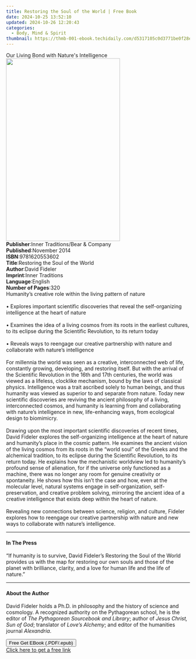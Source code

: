 ```yaml
---
title: Restoring the Soul of the World | Free Book
date: 2024-10-25 13:52:10
updated: 2024-10-26 12:20:43
categories:
  - Body, Mind & Spirit
thumbnail: https://thmb-001-ebook.techidaily.com/d5317105c0d3771be0f28ec9ad6ef567285b39c3c771570b6a13cf2c1a6f2c6d.jpg
---
```

<main id="book-container">
  <div class="flex flex-col">
    <div class="book-brief flex-1 py-6 px-4 sm:p-6 md:py-10 md:px-8">
      <!-- brief-->
      <div class="book-brief-main">
        Our Living Bond with Nature's Intelligence
      </div>
    </div>
    <div
      class="book-meta-info flex-1 grid gap-4 col-start-1 col-end-3 row-start-1 sm:mb-6 sm:grid-cols-4 lg:gap-6 lg:col-start-2 lg:row-end-6 lg:row-span-6 lg:mb-0"
    >
      <div
        class="book-meta-info-left place-content-center mt-4 p-4 text-sm leading-6 col-start-2 col-span-2 dark:text-slate-400"
      >
        <img
          class="w-full h-500 object-cover rounded-lg sm:h-255 sm:col-span-2 lg:col-span-full"
          src="https://img-001-ebook.techidaily.com/a37b8961beea02c5eb282cc166b2035780240056a5390af5ded62afcc850dc2e.jpg"
          alt=""
          width="312"
          height="500"
        />
      </div>
      <div
        class="book-meta-info-right mt-2 col-start-1 row-start-2 col-span-3 self-center"
      >
        <!-- meta data  -->
        <div class="flex flex-col px-4 md:px-8">
          <div class="flex-1">
            <strong>Publisher</strong>:<span class="px-2"
              >Inner Traditions/Bear &amp; Company</span
            >
          </div>
          <div class="flex-1">
            <strong>Published</strong>:<span class="px-2">November 2014</span>
          </div>
          <div class="flex-1">
            <strong>ISBN</strong>:<span class="px-2">9781620553602</span>
          </div>
          <div class="flex-1">
            <strong>Title</strong>:<span class="px-2"
              >Restoring the Soul of the World</span
            >
          </div>
          <div class="flex-1">
            <strong>Author</strong>:<span class="px-2">David Fideler</span>
          </div>
          <div class="flex-1">
            <strong>Imprint</strong>:<span class="px-2">Inner Traditions</span>
          </div>
          <div class="flex-1">
            <strong>Language</strong>:<span class="px-2">English</span>
          </div>
          <div class="flex-1">
            <strong>Number of Pages</strong>:<span class="px-2">320</span>
          </div>
        </div>
      </div>
    </div>
    <div class="book-description flex-1 py-6 px-4 sm:p-6 md:py-10 md:px-8">
      <div class="book-description-main">
        <div accordion-content="" id="description">
          Humanity’s creative role within the living pattern of nature <br />
          <br />• Explores important scientific discoveries that reveal the
          self-organizing intelligence at the heart of nature <br />
          <br />• Examines the idea of a living cosmos from its roots in the
          earliest cultures, to its eclipse during the Scientific Revolution, to
          its return today <br />
          <br />• Reveals ways to reengage our creative partnership with nature
          and collaborate with nature’s intelligence <br />
          <br />For millennia the world was seen as a creative, interconnected
          web of life, constantly growing, developing, and restoring itself. But
          with the arrival of the Scientific Revolution in the 16th and 17th
          centuries, the world was viewed as a lifeless, clock­like mechanism,
          bound by the laws of classical physics. Intelligence was a trait
          ascribed solely to human beings, and thus humanity was viewed as
          superior to and separate from nature. Today new scientific discoveries
          are reviving the ancient philosophy of a living, interconnected
          cosmos, and humanity is learning from and collaborating with nature’s
          intelligence in new, life-enhancing ways, from ecological design to
          biomimicry. <br />
          <br />Drawing upon the most important scientific discoveries of recent
          times, David Fideler explores the self-organizing intelligence at the
          heart of nature and humanity’s place in the cosmic pattern. He
          examines the ancient vision of the living cosmos from its roots in the
          “world soul” of the Greeks and the alchemical tradition, to its
          eclipse during the Scientific Revolution, to its return today. He
          explains how the mechanistic worldview led to humanity’s profound
          sense of alienation, for if the universe only functioned as a machine,
          there was no longer any room for genuine creativity or spontaneity. He
          shows how this isn’t the case and how, even at the molecular level,
          natural systems engage in self-organization, self-preservation, and
          creative problem solving, mirroring the ancient idea of a creative
          intelligence that exists deep within the heart of nature. <br />
          <br />Revealing new connections between science, religion, and
          culture, Fideler explores how to reengage our creative partnership
          with nature and new ways to collaborate with nature’s intelligence.
        </div>
        <div class="accordion-fader"></div>
      </div>
    </div>
    <div class="book-excerpts flex-1 py-6 px-4 sm:p-6 md:py-10 md:px-8">
      <!-- excerpts-->
      <div class="book-excerpts-main">
        <hr />
        <h4 class="placeholder placeholder-heading">
          <span>In The Press</span>
        </h4>
        <p>
          “If humanity is to survive, David Fideler’s Restoring the Soul of the
          World provides us with the map for restoring our own souls and those
          of the planet with brilliance, clarity, and a love for human life and
          the life of nature.”
        </p>
      </div>
    </div>
    <div class="book-about-author flex-1 py-6 px-4 sm:p-6 md:py-10 md:px-8">
      <!-- about author-->
      <div class="book-main-author-main">
        <hr />
        <h4 class="placeholder placeholder-heading">
          <span>About the Author</span>
        </h4>
        <p>
          David Fideler holds a Ph.D. in philosophy and the history of science
          and cosmology. A recognized authority on the Pythagorean school, he is
          the editor of <i>The Pythagorean Sourcebook and Library</i>; author of
          <i>Jesus Christ, Sun of God</i>; translator of <i>Love’s Alchemy</i>;
          and editor of the humanities journal <i>Alexandria</i>.
        </p>
      </div>
    </div>
    <div class="book-free-get flex-1 py-6 px-4 sm:p-6 md:py-10 md:px-8">
      <button
        id="btn-free-get"
        class="bg-blue-500 hover:bg-blue-700 text-white font-bold py-2 px-4 rounded"
      >
        Free Get EBook (.PDF/.epub)
      </button>
      <div id="countdown-display" class="px-2 text-lg mt-2"></div>
      <a
        id="free-link"
        class="hidden bg-blue-500 hover:bg-blue-700 text-white font-bold py-2 px-4 rounded"
        href="https://www.ebooks.com/en-us/book/95782057/restoring-the-soul-of-the-world/david-fideler/"
        target="_blank"
        >Click here to get a free link</a
      >
    </div>
    <script>
      let countdownTime = 0;
      let countdownInterval = null;
      document
        .getElementById('btn-free-get')
        .addEventListener('click', startCountdown);
      function startCountdown() {
        countdownTime = new Date().getTime() + 60000 * 3;
        countdownInterval = setInterval(updateCountdown, 1000);
        document.getElementById('btn-free-get').disabled = true;
        document
          .getElementById('btn-free-get')
          .classList.add('bg-gray-500', 'cursor-not-allowed');
      }
      function updateCountdown() {
        let currentTime = new Date().getTime();
        let timeLeft = countdownTime - currentTime;
        let secondsLeft = Math.floor(timeLeft / 1000);
        document.getElementById('countdown-display').innerHTML =
          `Remaining time: ${secondsLeft} seconds.`;
        if (secondsLeft <= 0) {
          clearInterval(countdownInterval);
          document.getElementById('btn-free-get').classList.add('hidden');
          document.getElementById('free-link').classList.remove('hidden');
          document.getElementById('countdown-display').innerHTML = '';
        }
      }
    </script>
  </div>
</main>
